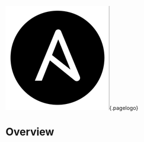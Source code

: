 ![Ansible Logo](/uploads/logos/ansible-logo.png "Ansible Logo"){.pagelogo}
<!-- TITLE: Ansible -->
<!-- SUBTITLE: A quick summary of Ansible -->

# Overview